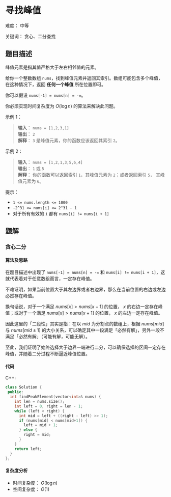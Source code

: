 # 寻找峰值

难度： 中等

关键词： 贪心、二分查找

## 题目描述

峰值元素是指其值严格大于左右相邻值的元素。

给你一个整数数组 `nums`，找到峰值元素并返回其索引。数组可能包含多个峰值，在这种情况下，返回 **任何一个峰值** 所在位置即可。

你可以假设 `nums[-1] = nums[n] = -∞`。

你必须实现时间复杂度为 $O(\log n)$ 的算法来解决此问题。

示例 1：

>**输入**： `nums = [1,2,3,1]` <br>
**输出**： `2` <br>
**解释**： `3` 是峰值元素，你的函数应该返回其索引 `2`。

示例 2：

>**输入**： `nums = [1,2,1,3,5,6,4]` <br>
**输出**： `1` 或 `5` <br> 
**解释**： 你的函数可以返回索引 `1`，其峰值元素为 `2`；或者返回索引 `5`， 其峰值元素为 `6`。

提示：

* `1 <= nums.length <= 1000`
* `-2^31 <= nums[i] <= 2^31 - 1`
* 对于所有有效的 `i` 都有 `nums[i] != nums[i + 1]`

## 题解

### 贪心二分

#### 算法及思路

在题目描述中出现了 `nums[-1] = nums[n] = -∞` 和 `nums[i] != nums[i + 1]`，这就代表着对于任意数组而言，一定存在峰值。

不难证明，如果当前位置大于其左边界或者右边界，那么在当前位置的右边或左边必然存在峰值。

换句话说，对于一个满足 $nums[x] > nums[x−1]$ 的位置， $x$ 的右边一定存在峰值；或对于一个满足 $nums[x] > nums[x+1]$ 的位置， $x$ 的左边一定存在峰值。

因此这里的「二段性」其实是指：在以 $mid$ 为分割点的数组上，根据 $nums[mid]$ 与 $nums[mid \pm 1]$ 的大小关系，可以确定其中一段满足「必然有解」，另外一段不满足「必然有解」（可能有解，可能无解）。

至此，我们证明了始终选择大于边界一端进行二分，可以确保选择的区间一定存在峰值，并随着二分过程不断逼近峰值位置。

#### 代码

C++:
```cpp
class Solution {
 public:
  int findPeakElement(vector<int>& nums) {
    int len = nums.size();
    int left = 0, right = len - 1;
    while (left < right) {
      int mid = left + ((right - left) >> 1);
      if (nums[mid] < nums[mid+1]) {
        left = mid + 1;
      } else {
        right = mid;
      }
    }
    return left;
  }
};
```

#### 复杂度分析

* 时间复杂度： $O(\log{n})$
* 空间复杂度： $O(1)$